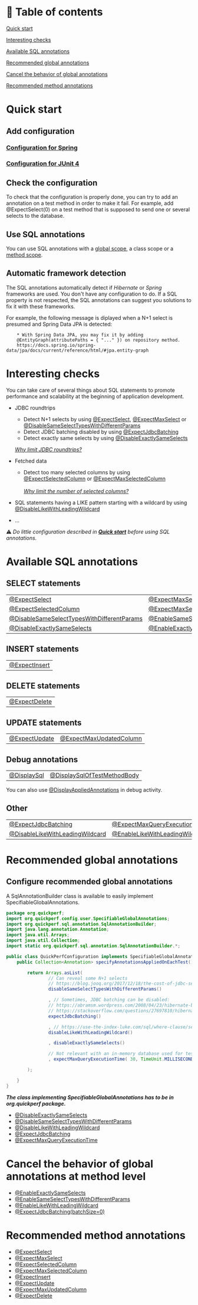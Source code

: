 # 🚩 Table of contents

[Quick start](#Quick-start)<br>

[Interesting checks](#Interesting-checks)<br>

[Available SQL annotations](#Available-SQL-annotations)<br>

[Recommended global annotations](#Recommended-global-annotations)<br>

[Cancel the behavior of global annotations](#Cancel-the-behavior-of-global-annotations)<br>

[Recommended method annotations](#Recommended-method-annotations)<br>

# Quick start
## Add configuration 
### [Configuration for Spring](https://github.com/quick-perf/doc/wiki/Spring)
### [Configuration for JUnit 4](https://github.com/quick-perf/doc/wiki/JUnit-4)

## Check the configuration
To check that the configuration is properly done, you can try to add an annotation on a test method in order to make it fail. For example, add @ExpectSelect(0) on a test method that is supposed to send one or several selects to the database.

## Use SQL annotations
You can use SQL annotations with a [global scope](#Recommended-global-annotations), a class scope or a [method scope](#Recommended-method-annotations).

## Automatic framework detection
The SQL annotations automatically detect if *Hibernate* or *Spring* frameworks are used. You don't have any configuration to do. If a SQL property is not respected, the SQL annotations can suggest you solutions to fix it with these frameworks.

For example, the following message is diplayed when a N+1 select is presumed and Spring Data JPA is detected:
```
	* With Spring Data JPA, you may fix it by adding
	@EntityGraph(attributePaths = { "..." }) on repository method.
	https://docs.spring.io/spring-data/jpa/docs/current/reference/html/#jpa.entity-graph
```
# Interesting checks
You can take care of several things about SQL statements to promote performance and scalability at the beginning of application development.
* JDBC roundtrips
  * Detect N+1 selects by using [@ExpectSelect](#ExpectSelect), [@ExpectMaxSelect](#ExpectMaxSelect) or [@DisableSameSelectTypesWithDifferentParams](#DisableSameSelectTypesWithDifferentParams)<br> 
  * Detect JDBC batching disabled by using [@ExpectJdbcBatching](#ExpectJdbcBatching)
  * Detect exactly same selects by using [@DisableExactlySameSelects](#DisableExactlySameSelects)

  *[Why limit JDBC roundtrips?](https://blog.jooq.org/2017/12/18/the-cost-of-jdbc-server-roundtrips/)*

* Fetched data
  * Detect too many selected columns by using [@ExpectSelectedColumn](#ExpectSelectedColumn) or [@ExpectMaxSelectedColumn](#ExpectMaxSelectedColumn)<br><br>
*[Why limit the number of selected columns?](https://github.com/quick-perf/doc/wiki/Why-limit-the-number-of-selected-columns)*
* SQL statements having a LIKE pattern starting with a wildcard by using [@DisableLikeWithLeadingWildcard](#DisableLikeWithLeadingWildcard)

* ...

⚠️ *Do little configuration described in [**Quick start**](#Quick-start) before using SQL annotations.*


# Available SQL annotations

## SELECT statements
<table>
    <tbody>
        <tr>
            <td> <a href="../@ExpectSelect">@ExpectSelect</a> </td>
            <td> <a href="../@ExpectMaxSelect"> @ExpectMaxSelect</a> </td>  
        </tr>
        <tr>
            <td> <a href="../@ExpectSelectedColumn"> @ExpectSelectedColumn</a> </td>
            <td> <a href="../@ExpectMaxSelectedColumn"> @ExpectMaxSelectedColumn</a> </td>
       </tr>
       </tr>
            <td> <a href="../@DisableSameSelectTypesWithDifferentParams"> @DisableSameSelectTypesWithDifferentParams</a> </td>
            <td> <a href="../@EnableSameSelectTypesWithDifferentParams"> @EnableSameSelectTypesWithDifferentParams</a> </td>
       <tr>
            <td> <a href="../@DisableExactlySameSelects"> @DisableExactlySameSelects</a> </td>
            <td> <a href="../EnableExactlySameSelects"> @EnableExactlySameSelects</a> </td>
       </tr>
    </tbody>
</table>

## INSERT statements
<table>
    <tbody>
        <tr>
            <td> <a href="../@ExpectInsert">@ExpectInsert</a> </td>       
        </tr>
    </tbody>
</table>

## DELETE statements
<table>
    <tbody>
        <tr>
            <td> <a href="../@ExpectDelete">@ExpectDelete</a> </td>       
        </tr>
    </tbody>
</table>

## UPDATE statements

<table>
    <tbody>
       <tr>
            <td> <a href="../@ExpectUpdate"> @ExpectUpdate</a> </td>
            <td> <a href="../@ExpectMaxUpdatedColumn"> @ExpectMaxUpdatedColumn</a> </td>
       </tr>
    </tbody>
</table>

## Debug annotations

<table>
    <tbody>
       <tr>
            <td> <a href="../@DisplaySql"> @DisplaySql</a> </td>
            <td> <a href="../@DisplaySqlOfTestMethodBody"> @DisplaySqlOfTestMethodBody</a> </td>
       </tr>
    </tbody>
</table>

You can also use [@DisplayAppliedAnnotations](https://github.com/quick-perf/doc/wiki/Core-annotations#DisplayAppliedAnnotations) in debug activity.

## Other
<table>
    <tbody>
       <tr>
            <td> <a href="../@ExpectJdbcBatching">@ExpectJdbcBatching</a> </td>
            <td> <a href="../@ExpectMaxQueryExecutionTime"> @ExpectMaxQueryExecutionTime</a> </td>
       </tr>
       <tr>
            <td> <a href="../@DisableLikeWithLeadingWildcard">@DisableLikeWithLeadingWildcard</a> </td>
            <td> <a href="../@EnableLikeWithLeadingWildcard"> @EnableLikeWithLeadingWildcard</a> </td>
       </tr>
    </tbody>
</table>


# Recommended global annotations

## Configure recommended global annotations
A SqlAnnotationBuilder class is available to easily implement SpecifiableGlobalAnnotations.

```java
package org.quickperf;
import org.quickperf.config.user.SpecifiableGlobalAnnotations;
import org.quickperf.sql.annotation.SqlAnnotationBuilder;
import java.lang.annotation.Annotation;
import java.util.Arrays;
import java.util.Collection;
import static org.quickperf.sql.annotation.SqlAnnotationBuilder.*;

public class QuickPerfConfiguration implements SpecifiableGlobalAnnotations {
    public Collection<Annotation> specifyAnnotationsAppliedOnEachTest() {

        return Arrays.asList(
                // Can reveal some N+1 selects
                // https://blog.jooq.org/2017/12/18/the-cost-of-jdbc-server-roundtrips/
                disableSameSelectTypesWithDifferentParams()

                , // Sometimes, JDBC batching can be disabled:
                // https://abramsm.wordpress.com/2008/04/23/hibernate-batch-processing-why-you-may-not-be-using-it-even-if-you-think-you-are/
                // https://stackoverflow.com/questions/27697810/hibernate-disabled-insert-batching-when-using-an-identity-identifier
                expectJdbcBatching()

                , // https://use-the-index-luke.com/sql/where-clause/searching-for-ranges/like-performance-tuning
                disableLikeWithLeadingWildcard()

                , disableExactlySameSelects()

                // Not relevant with an in-memory database used for testing purpose
                , expectMaxQueryExecutionTime( 30, TimeUnit.MILLISECONDS)

        );

    }
}
```
***The class implementing SpecifiableGlobalAnnotations has to be in org.quickperf package.***

* [@DisableExactlySameSelects](../@DisableExactlySameSelects)
* [@DisableSameSelectTypesWithDifferentParams](../@DisableSameSelectTypesWithDifferentParams)
* [@DisableLikeWithLeadingWildcard](../@DisableLikeWithLeadingWildcard)
* [@ExpectJdbcBatching](../@ExpectJdbcBatching)
* [@ExpectMaxQueryExecutionTime](../@ExpectMaxQueryExecutionTime)

# Cancel the behavior of global annotations at method level

* [@EnableExactlySameSelects](../@EnableExactlySameSelects)
* [@EnableSameSelectTypesWithDifferentParams](../@EnableSameSelectTypesWithDifferentParams)
* [@EnableLikeWithLeadingWildcard](../@EnableLikeWithLeadingWildcard)
* [@ExpectJdbcBatching(batchSize=0)](../@ExpectJdbcBatching)

# Recommended method annotations

* [@ExpectSelect](./@ExpectSelect)
* [@ExpectMaxSelect](../@ExpectMaxSelect)
* [@ExpectSelectedColumn](../@ExpectSelectedColumn)
* [@ExpectMaxSelectedColumn](../@ExpectMaxSelectedColumn)
* [@ExpectInsert](../@ExpectInsert)
* [@ExpectUpdate](../@ExpectUpdate)
* [@ExpectMaxUpdatedColumn](../@ExpectMaxUpdatedColumn)
* [@ExpectDelete](../@ExpectDelete)